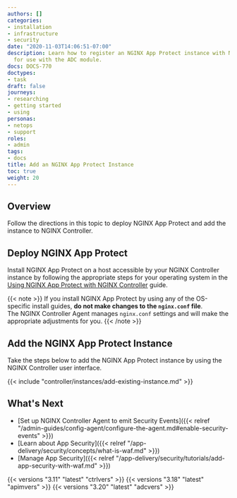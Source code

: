 ```yaml
---
authors: []
categories:
- installation
- infrastructure
- security
date: "2020-11-03T14:06:51-07:00"
description: Learn how to register an NGINX App Protect instance with NGINX Controller
  for use with the ADC module.
docs: DOCS-770
doctypes:
- task
draft: false
journeys:
- researching
- getting started
- using
personas:
- netops
- support
roles:
- admin
tags:
- docs
title: Add an NGINX App Protect Instance
toc: true
weight: 20
---
```


## Overview

Follow the directions in this topic to deploy NGINX App Protect and add the instance to NGINX Controller.

## Deploy NGINX App Protect

<div data-proofer-ignore>

Install NGINX App Protect on a host accessible by your NGINX Controller instance by following the appropriate steps for your operating system in the [Using NGINX App Protect with NGINX Controller](https://docs.nginx.com/nginx-app-protect/admin-guide/install-for-controller/) guide.

{{< note >}}
If you install NGINX App Protect by using any of the OS-specific install guides, **do not make changes to the `nginx.conf` file**.  
The NGINX Controller Agent manages `nginx.conf` settings and will make the appropriate adjustments for you.
{{< /note >}}

</div>

## Add the NGINX App Protect Instance

Take the steps below to add the NGINX App Protect instance by using the NGINX Controller user interface.

{{< include "controller/instances/add-existing-instance.md" >}}

## What's Next

- [Set up NGINX Controller Agent to emit Security Events]({{< relref "/admin-guides/config-agent/configure-the-agent.md#enable-security-events" >}})
- [Learn about App Security]({{< relref "/app-delivery/security/concepts/what-is-waf.md" >}})
- [Manage App Security]({{< relref "/app-delivery/security/tutorials/add-app-security-with-waf.md" >}})

{{< versions "3.11" "latest" "ctrlvers" >}}
{{< versions "3.18" "latest" "apimvers" >}}
{{< versions "3.20" "latest" "adcvers" >}}
